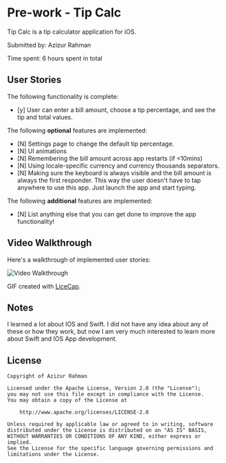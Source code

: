 # Pre-work - Tip Calc

Tip Calc is a tip calculator application for iOS.

Submitted by: Azizur Rahman

Time spent: 6 hours spent in total

## User Stories

The following functionality is complete:
* [y] User can enter a bill amount, choose a tip percentage, and see the tip and total values.

The following **optional** features are implemented:
* [N] Settings page to change the default tip percentage.
* [N] UI animations
* [N] Remembering the bill amount across app restarts (if <10mins)
* [N] Using locale-specific currency and currency thousands separators.
* [N] Making sure the keyboard is always visible and the bill amount is always the first responder. This way the user doesn't have to tap anywhere to use this app. Just launch the app and start typing.

The following **additional** features are implemented:

- [N] List anything else that you can get done to improve the app functionality!

## Video Walkthrough 

Here's a walkthrough of implemented user stories:

<img src='http://i.imgur.com/nJIJWFN.gif' title='Video Walkthrough' width='' alt='Video Walkthrough' />

GIF created with [LiceCap](http://www.cockos.com/licecap/).

## Notes

I learned a lot about IOS and Swift. I did not have any idea about any of these or how they work, but now I am very much interested 
to learn more about Swift and IOS App development.

## License

    Copyright of Azizur Rahman

    Licensed under the Apache License, Version 2.0 (the "License");
    you may not use this file except in compliance with the License.
    You may obtain a copy of the License at

        http://www.apache.org/licenses/LICENSE-2.0

    Unless required by applicable law or agreed to in writing, software
    distributed under the License is distributed on an "AS IS" BASIS,
    WITHOUT WARRANTIES OR CONDITIONS OF ANY KIND, either express or implied.
    See the License for the specific language governing permissions and
    limitations under the License.

